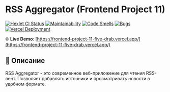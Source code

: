 # RSS Aggregator (Frontend Project 11)

[![Hexlet CI Status](https://github.com/Raition/frontend-project-11/actions/workflows/hexlet-check.yml/badge.svg)](https://github.com/Raition/frontend-project-11/actions)
[![Maintainability](https://sonarcloud.io/api/project_badges/measure?project=Raition_frontend-project-11&metric=sqale_rating)](https://sonarcloud.io/summary/new_code?id=Raition_frontend-project-11)
[![Code Smells](https://sonarcloud.io/api/project_badges/measure?project=Raition_frontend-project-11&metric=code_smells)](https://sonarcloud.io/summary/new_code?id=Raition_frontend-project-11)
[![Bugs](https://sonarcloud.io/api/project_badges/measure?project=Raition_frontend-project-11&metric=bugs)](https://sonarcloud.io/summary/new_code?id=Raition_frontend-project-11)
[![Vercel Deployment](https://img.shields.io/badge/Vercel-Deployed-black?logo=vercel)](https://frontend-project-11-five-drab.vercel.app/)

🌐 **Live Demo**: [https://frontend-project-11-five-drab.vercel.app/](https://frontend-project-11-five-drab.vercel.app/)

## 📝 Описание

RSS Aggregator - это современное веб-приложение для чтения RSS-лент. Позволяет добавлять источники и просматривать новости в удобном формате.

